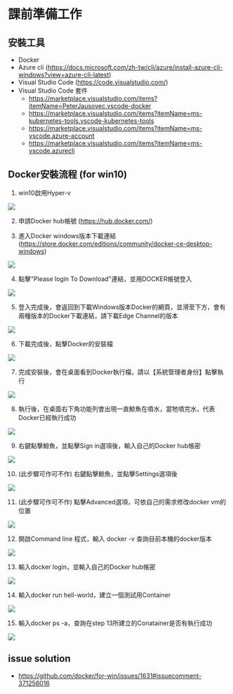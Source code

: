 # 課前準備工作

## 安裝工具
- Docker
- Azure cli (https://docs.microsoft.com/zh-tw/cli/azure/install-azure-cli-windows?view=azure-cli-latest)
- Visual Studio Code (https://code.visualstudio.com/)
- Visual Studio Code 套件
    - https://marketplace.visualstudio.com/items?itemName=PeterJausovec.vscode-docker
    - https://marketplace.visualstudio.com/items?itemName=ms-kubernetes-tools.vscode-kubernetes-tools
    - https://marketplace.visualstudio.com/items?itemName=ms-vscode.azure-account
    - https://marketplace.visualstudio.com/items?itemName=ms-vscode.azurecli


## Docker安裝流程 (for win10)
1. win10啟用Hyper-v

![](images/1.PNG)

2. 申請Docker hub帳號 (https://hub.docker.com/)

3. 進入Docker windows版本下載連結 (https://store.docker.com/editions/community/docker-ce-desktop-windows)

![](images/2.PNG)

4. 點擊"Please login To Download"連結，並用DOCKER帳號登入

![](images/3.PNG)

5.  登入完成後，會返回到下載Windows版本Docker的網頁，並滑至下方，會有兩種版本的Docker下載連結，請下載Edge Channel的版本

![](images/4.PNG)

6. 下載完成後，點擊Docker的安裝檔

![](images/5.PNG)

7. 完成安裝後，會在桌面看到Docker執行檔，請以【系統管理者身份】點擊執行

![](images/6.PNG)

8. 執行後，在桌面右下角功能列會出現一直鯨魚在噴水，當牠噴完水，代表Docker已經執行成功

![](images/7.PNG)

9. 右鍵點擊鯨魚，並點擊Sign in選項後，輸入自己的Docker hub帳密

![](images/8.PNG)

10. (此步驟可作可不作) 右鍵點擊鯨魚，並點擊Settings選項後

![](images/9.PNG)

11. (此步驟可作可不作) 點擊Advanced選項，可依自己的需求修改docker vm的位置

![](images/10.PNG)

12. 開啟Command line 程式，輸入 docker -v 查詢目前本機的docker版本

![](images/11.PNG)

13. 輸入docker login，並輸入自己的Docker hub帳密

![](images/12.PNG)

14. 輸入docker run hell-world，建立一個測試用Container

![](images/13.PNG)

15. 輸入docker ps -a，查詢在step 13所建立的Conatainer是否有執行成功

![](images/14.PNG)

## issue solution
- https://github.com/docker/for-win/issues/1631#issuecomment-371256016